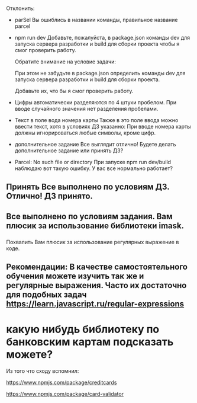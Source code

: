 ###
Отклонить:
- parSel
Вы ошиблись в названии команды, правильное название parcel

- npm run dev
Добавьте, пожалуйста, в package.json команды dev для запуска сервера разработки и build для сборки проекта чтобы я смог проверить работу.

    Обратите внимание на условие задачи:

    При этом не забудьте в package.json определить команды dev для запуска сервера разработки и build для сборки проекта.

    ​Добавьте их, что бы я смог проверить работу.

- Цифры автоматически разделяются по 4 штуки пробелом.
При вводе случайного значения нет разделения пробелами.

- Текст в поле вода номера карты
Также в это поле ввода можно ввести текст, хотя в условиях ДЗ указанно:
При вводе номера карты должны игнорироваться любые символы, кроме цифр.

- дополнительное задание
Все выглядит отлично! Будете делать дополнительное задание или принять ДЗ?

- Parcel: No such file or directory
При запуске npm run dev/build  наблюдаю вот такую ошибку. У вас все нормально работает?



###
Принять
Все выполнено по условиям ДЗ. Отлично! ДЗ принято.
---
Все выполнено по условиям задания. Вам плюсик за использование библиотеки imask.
---


###
Похвалить
Вам плюсик за использование регулярных выражение в коде.


###
Рекомендации:
В качестве самостоятельного обучения можете изучить так же и регулярные выражения. Часто их достаточно для подобных задач
https://learn.javascript.ru/regular-expressions
---


# какую нибудь библиотеку по банковским картам подсказать можете?

Из того что сходу вспомнил:

https://www.npmjs.com/package/creditcards

https://www.npmjs.com/package/card-validator
